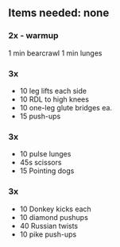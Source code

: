 ## Items needed: none

### 2x - warmup
1 min bearcrawl
1 min lunges

### 3x
- 10 leg lifts each side
- 10 RDL to high knees
- 10 one-leg glute bridges ea.
- 15 push-ups

### 3x
- 10 pulse lunges
- 45s scissors
- 15 Pointing dogs

### 3x
- 10 Donkey kicks each
- 10 diamond pushups
- 40 Russian twists
- 10 pike push-ups